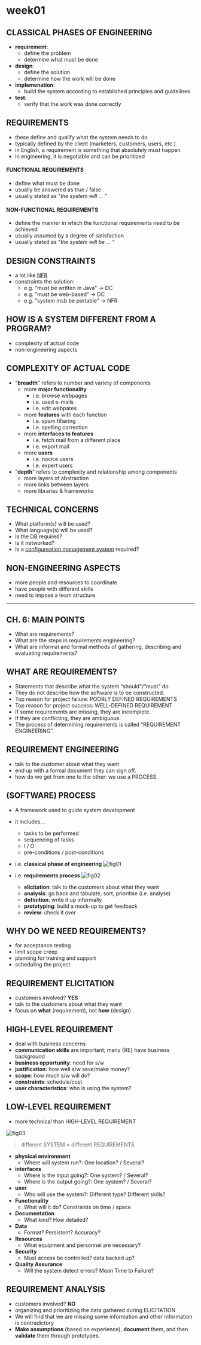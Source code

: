 # **week01**

## CLASSICAL PHASES OF ENGINEERING
- **requirement**:
    - define the problem
    - determine what must be done
- **design**:
    - define the solution
    - determine how the work will be done
- **implemenation**:
    - build the system according to established principles and guidelines
- **test**:
    - verify that the work was done correctly

## REQUIREMENTS
- these define and qualify what the system needs to do
- typically defined by the client (marketers, customers, users, etc.)
- in English, a requirement is something that absolutely must happen
- in engineering, it is negotiable and can be prioritized

#### FUNCTIONAL REQUIREMENTS
- define what must be done
- usually be answered as true / false
- usually stated as "*the system will …* "

#### NON-FUNCTIONAL REQUIREMENTS
- define the manner in which the functional requirements need to be achieved
- usually assumed by a degree of satisfaction
- usually stated as "*the system will be …* “

## DESIGN CONSTRAINTS
- a lot like [NFR](#non-functional-requirements)
- constraints the solution:
    - e.g.  "must be written in Java" -> DC
    - e.g.  "must be web-based"       -> DC 
    - e.g.  "system msb be portable"  -> NFR

## HOW IS A SYSTEM DIFFERENT FROM A PROGRAM?
- complexity of actual code
- non-engineering aspects

## COMPLEXITY OF ACTUAL CODE
- “**breadth**" refers to number and variety of components
    - more **major functionality**
        - i.e. browse webpages
        - i.e. used e-mails
        - i.e. edit webpates
    - more **features** with each function
        - i.e. spam filtering
        - i.e. spelling correction
    - more **interfaces to features**
        - i.e. fetch mail from a different place
        - i.e. export mail
    - more **users**
        - i.e. novice users
        - i.e. expert users
- “**depth**” refers to complexity and relationship among components
    - more layers of abstraction
    - more links between layers
    - more libraries & frameworks

## TECHNICAL CONCERNS
- What platform(s) will be used?
- What language(s) will be used?
- Is the DB required?
- Is it networked?
- Is a <a href="https://en.m.wikipedia.org/wiki/Configuration_management" target="_blank">configureation management system</a> required?

## NON-ENGINEERING ASPECTS
- more people and resources to coordinate
- have people with different skills
- need to impose a team structure

--------------------
## CH. 6: MAIN POINTS
- What are requirements?
- What are the steps in requirements engineering?
- What are informal and formal methods of gathering, describing and evaluating requirements?

## WHAT ARE REQUIREMENTS?
- Statements that describe what the system “should"/“must" do.
- They do not describe how the software is to be constructed. 
- Top reason for project failure: POORLY DEFINED REQUIREMENTS
- Top reason for project success: WELL-DEFINED REQUIREMENT
- If some requirements are missing, they are incomplete.
- If they are conflicting, they are ambiguous.
- The process of determining requirements is called “REQUIREMENT ENGINEERING”.

## REQUIREMENT ENGINEERING
- talk to the customer about what they want
- end up with a formal document they can sign off.
- how do we get from one to the other: we use a PROCESS.

## (SOFTWARE) PROCESS
- A framework used to guide system development
- it includes…
    - tasks to be performed
    - sequencing of tasks
    - I / O
    - pre-conditions / post-conditions
- i.e. **classical phase of engineering**
![fig01](week01/[COEN174]week1b-diagram1.png)

- i.e. **requirements process**
![fig02](week01/[COEN174]week1b-diagram2.png)
    - **elicitation**: talk to the customers about what they want
    - **analysis**: go back and tabulate, sort, prioritise (i.e. analyse)
    - **definition**: write it up informally
    - **prototyping**: build a mock-up to get feedback
    - **review**: check it over

## WHY DO WE NEED REQUIREMENTS?
- for acceptance testing
- limit scope creep
- planning for training and support
- scheduling the project

## REQUIREMENT ELICITATION
- customers involved? **YES**
- talk to the customers about what they want
- focus on **what** (requirement), not **how** (design)

## HIGH-LEVEL REQUIREMENT
- deal with business concerns
- **communication skills** are important; many {RE} have business background
- **business opportunity**: need for s/w
- **justification**: how well s/w save/make money?
- **scope**: how much s/w will do?
- **constraints**: schedule/cost 
- **user characteristics**: who is using the system?

## LOW-LEVEL REQUIREMENT
- more technical than HIGH-LEVEL REQUIREMENT

![fig03](week01/[COEN174]week1c-diagram1.png)
> different SYSTEM = different REQUIREMENTS

- **physical environment**
    - Where will system run?: One location? / Several?
- **interfaces**
    - Where is the input going?: One system? / Several?
    - Where is the output going?: One system? / Several?
- **user**
    - Who will use the system?: Different type? Different skills?
- **Functionality**
    - What will it do? Constraints on time / space
- **Documentation**
    - What kind? How detailed?
- **Data**
    - Format? Persistent? Accuracy?
- **Resources**
    - What equipment and personnel are necessary?
- **Security**
    - Must access be controlled? data backed up?
- **Quality Assurance**
    - Will the system detect errors? Mean Time to Failure?

## REQUIREMENT ANALYSIS
- customers involved? **NO**
- organizing and prioritizing the data gathered during ELICITATION
- We will find that we are missing some information and other information is contradictory
- **Make assumptions** (based on experience), **document** them, and then **validate** them through prototypes.
